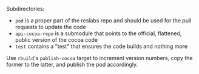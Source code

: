 
Subdirectories:

* `pod` is a proper part of the reslabs repo and should be used for the pull requests to update the code
* `api-cocoa-repo` is a submodule that points to the official, flattened, public version of the cocoa code
* `test` contains a "test" that ensures the code builds and nothing more

Use `rbuild`'s `publish-cocoa` target to increment version numbers, copy the former to the latter, and publish the pod accordingly.
